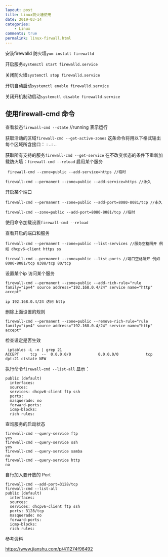```yaml
---
layout: post
title: Linux防火墙使用
date: 2019-03-14
categories:
    - Linux
comments: true
permalink: linux-firwall.html
---
```


安装firewalld 防火墙`yum install firewalld`

开启服务`systemctl start firewalld.service`

关闭防火墙`systemctl stop firewalld.service`

开机自动启动`systemctl enable firewalld.service`

关闭开机制动启动`systemctl disable firewalld.service`

## 使用firewall-cmd 命令

查看状态`firewall-cmd --state` //running 表示运行

获取活动的区域`firewall-cmd --get-active-zones`
 这条命令将用以下格式输出每个区域所含接口：
 <zone1>: <interface1> <interface2> ..<zone2>: <interface3> ..

获取所有支持的服务`firewall-cmd --get-service`
 在不改变状态的条件下重新加载防火墙：`firewall-cmd --reload`
 启用某个服务

```
 firewall-cmd --zone=public --add-service=https //临时

firewall-cmd --permanent --zone=public --add-service=https //永久
```

开启某个端口

```
firewall-cmd --permanent --zone=public --add-port=8080-8081/tcp //永久

firewall-cmd --zone=public --add-port=8080-8081/tcp //临时
```

使用命令加载设置`firewall-cmd --reload`

查看开启的端口和服务

```
firewall-cmd --permanent --zone=public --list-services //服务空格隔开 例如 dhcpv6-client https ss

firewall-cmd --permanent --zone=public --list-ports //端口空格隔开 例如 8080-8081/tcp 8388/tcp 80/tcp
```

设置某个ip 访问某个服务

```
firewall-cmd --permanent --zone=public --add-rich-rule="rule family="ipv4" source address="192.168.0.4/24" service name="http" accept"

ip 192.168.0.4/24 访问 http
```

删除上面设置的规则

```
firewall-cmd --permanent --zone=public --remove-rich-rule="rule family="ipv4" source address="192.168.0.4/24" service name="http" accept"
```

检查设定是否生效

```
 iptables -L -n | grep 21
ACCEPT     tcp  --  0.0.0.0/0            0.0.0.0/0            tcp dpt:21 ctstate NEW
```

执行命令`firewall-cmd --list-all`
 显示：

```
public (default)
  interfaces:
  sources:
  services: dhcpv6-client ftp ssh
  ports:
  masquerade: no
  forward-ports:
  icmp-blocks:
  rich rules:
```

查询服务的启动状态

```
firewall-cmd --query-service ftp
yes
firewall-cmd --query-service ssh
yes
firewall-cmd --query-service samba
no
firewall-cmd --query-service http
no
```

自行加入要开放的 Port

```
firewall-cmd --add-port=3128/tcp
firewall-cmd --list-all
public (default)
  interfaces:
  sources:
  services: dhcpv6-client ftp ssh
  ports: 3128/tcp
  masquerade: no
  forward-ports:
  icmp-blocks:
  rich rules:
```

参考资料

https://www.jianshu.com/p/411274f96492